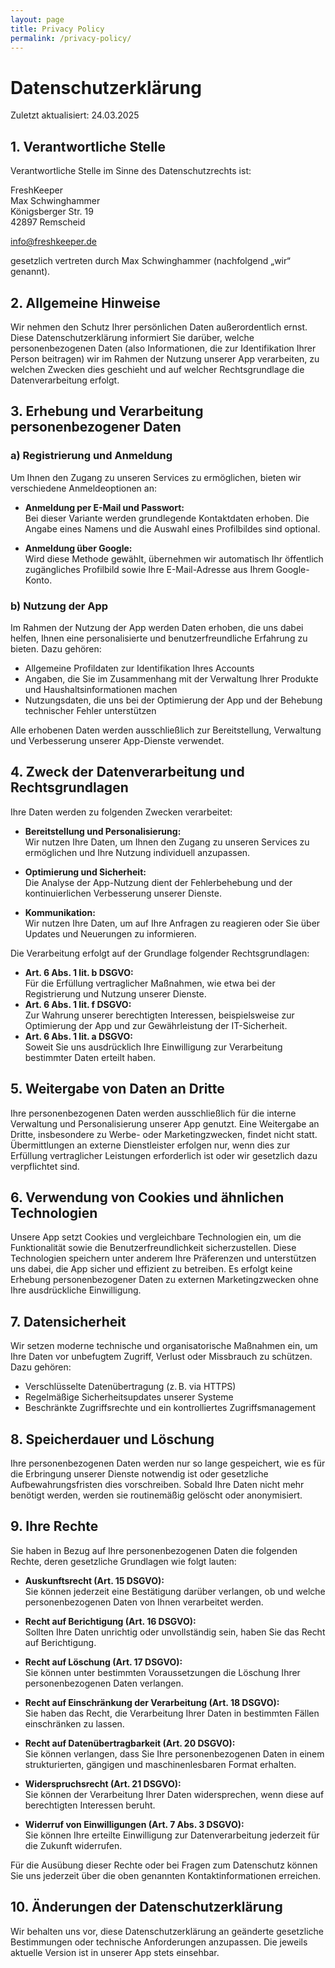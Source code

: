 ```yaml
---
layout: page
title: Privacy Policy
permalink: /privacy-policy/
---
```


# Datenschutzerklärung

Zuletzt aktualisiert: 24.03.2025

## 1. Verantwortliche Stelle

Verantwortliche Stelle im Sinne des Datenschutzrechts ist:

FreshKeeper  
Max Schwinghammer  
Königsberger Str. 19  
42897 Remscheid  

info@freshkeeper.de

gesetzlich vertreten durch Max Schwinghammer (nachfolgend „wir“ genannt).

## 2. Allgemeine Hinweise

Wir nehmen den Schutz Ihrer persönlichen Daten außerordentlich ernst. Diese Datenschutzerklärung informiert Sie darüber, welche personenbezogenen Daten (also Informationen, die zur Identifikation Ihrer Person beitragen) wir im Rahmen der Nutzung unserer App verarbeiten, zu welchen Zwecken dies geschieht und auf welcher Rechtsgrundlage die Datenverarbeitung erfolgt.

## 3. Erhebung und Verarbeitung personenbezogener Daten

### a) Registrierung und Anmeldung

Um Ihnen den Zugang zu unseren Services zu ermöglichen, bieten wir verschiedene Anmeldeoptionen an:
- **Anmeldung per E-Mail und Passwort:**  
  Bei dieser Variante werden grundlegende Kontaktdaten erhoben. Die Angabe eines Namens und die Auswahl eines Profilbildes sind optional.
  
- **Anmeldung über Google:**  
  Wird diese Methode gewählt, übernehmen wir automatisch Ihr öffentlich zugängliches Profilbild sowie Ihre E-Mail-Adresse aus Ihrem Google-Konto.

### b) Nutzung der App

Im Rahmen der Nutzung der App werden Daten erhoben, die uns dabei helfen, Ihnen eine personalisierte und benutzerfreundliche Erfahrung zu bieten. Dazu gehören:
- Allgemeine Profildaten zur Identifikation Ihres Accounts
- Angaben, die Sie im Zusammenhang mit der Verwaltung Ihrer Produkte und Haushaltsinformationen machen
- Nutzungsdaten, die uns bei der Optimierung der App und der Behebung technischer Fehler unterstützen

Alle erhobenen Daten werden ausschließlich zur Bereitstellung, Verwaltung und Verbesserung unserer App-Dienste verwendet.

## 4. Zweck der Datenverarbeitung und Rechtsgrundlagen

Ihre Daten werden zu folgenden Zwecken verarbeitet:

- **Bereitstellung und Personalisierung:**  
  Wir nutzen Ihre Daten, um Ihnen den Zugang zu unseren Services zu ermöglichen und Ihre Nutzung individuell anzupassen.

- **Optimierung und Sicherheit:**  
  Die Analyse der App-Nutzung dient der Fehlerbehebung und der kontinuierlichen Verbesserung unserer Dienste.

- **Kommunikation:**  
  Wir nutzen Ihre Daten, um auf Ihre Anfragen zu reagieren oder Sie über Updates und Neuerungen zu informieren.

Die Verarbeitung erfolgt auf der Grundlage folgender Rechtsgrundlagen:
- **Art. 6 Abs. 1 lit. b DSGVO:**  
  Für die Erfüllung vertraglicher Maßnahmen, wie etwa bei der Registrierung und Nutzung unserer Dienste.
- **Art. 6 Abs. 1 lit. f DSGVO:**  
  Zur Wahrung unserer berechtigten Interessen, beispielsweise zur Optimierung der App und zur Gewährleistung der IT-Sicherheit.
- **Art. 6 Abs. 1 lit. a DSGVO:**  
  Soweit Sie uns ausdrücklich Ihre Einwilligung zur Verarbeitung bestimmter Daten erteilt haben.

## 5. Weitergabe von Daten an Dritte

Ihre personenbezogenen Daten werden ausschließlich für die interne Verwaltung und Personalisierung unserer App genutzt. Eine Weitergabe an Dritte, insbesondere zu Werbe- oder Marketingzwecken, findet nicht statt. Übermittlungen an externe Dienstleister erfolgen nur, wenn dies zur Erfüllung vertraglicher Leistungen erforderlich ist oder wir gesetzlich dazu verpflichtet sind.

## 6. Verwendung von Cookies und ähnlichen Technologien

Unsere App setzt Cookies und vergleichbare Technologien ein, um die Funktionalität sowie die Benutzerfreundlichkeit sicherzustellen. Diese Technologien speichern unter anderem Ihre Präferenzen und unterstützen uns dabei, die App sicher und effizient zu betreiben. Es erfolgt keine Erhebung personenbezogener Daten zu externen Marketingzwecken ohne Ihre ausdrückliche Einwilligung.

## 7. Datensicherheit

Wir setzen moderne technische und organisatorische Maßnahmen ein, um Ihre Daten vor unbefugtem Zugriff, Verlust oder Missbrauch zu schützen. Dazu gehören:
- Verschlüsselte Datenübertragung (z. B. via HTTPS)
- Regelmäßige Sicherheitsupdates unserer Systeme
- Beschränkte Zugriffsrechte und ein kontrolliertes Zugriffsmanagement

## 8. Speicherdauer und Löschung

Ihre personenbezogenen Daten werden nur so lange gespeichert, wie es für die Erbringung unserer Dienste notwendig ist oder gesetzliche Aufbewahrungsfristen dies vorschreiben. Sobald Ihre Daten nicht mehr benötigt werden, werden sie routinemäßig gelöscht oder anonymisiert.

## 9. Ihre Rechte

Sie haben in Bezug auf Ihre personenbezogenen Daten die folgenden Rechte, deren gesetzliche Grundlagen wie folgt lauten:

- **Auskunftsrecht (Art. 15 DSGVO):**  
  Sie können jederzeit eine Bestätigung darüber verlangen, ob und welche personenbezogenen Daten von Ihnen verarbeitet werden.

- **Recht auf Berichtigung (Art. 16 DSGVO):**  
  Sollten Ihre Daten unrichtig oder unvollständig sein, haben Sie das Recht auf Berichtigung.

- **Recht auf Löschung (Art. 17 DSGVO):**  
  Sie können unter bestimmten Voraussetzungen die Löschung Ihrer personenbezogenen Daten verlangen.

- **Recht auf Einschränkung der Verarbeitung (Art. 18 DSGVO):**  
  Sie haben das Recht, die Verarbeitung Ihrer Daten in bestimmten Fällen einschränken zu lassen.

- **Recht auf Datenübertragbarkeit (Art. 20 DSGVO):**  
  Sie können verlangen, dass Sie Ihre personenbezogenen Daten in einem strukturierten, gängigen und maschinenlesbaren Format erhalten.

- **Widerspruchsrecht (Art. 21 DSGVO):**  
  Sie können der Verarbeitung Ihrer Daten widersprechen, wenn diese auf berechtigten Interessen beruht.

- **Widerruf von Einwilligungen (Art. 7 Abs. 3 DSGVO):**  
  Sie können Ihre erteilte Einwilligung zur Datenverarbeitung jederzeit für die Zukunft widerrufen.

Für die Ausübung dieser Rechte oder bei Fragen zum Datenschutz können Sie uns jederzeit über die oben genannten Kontaktinformationen erreichen.

## 10. Änderungen der Datenschutzerklärung

Wir behalten uns vor, diese Datenschutzerklärung an geänderte gesetzliche Bestimmungen oder technische Anforderungen anzupassen. Die jeweils aktuelle Version ist in unserer App stets einsehbar.
